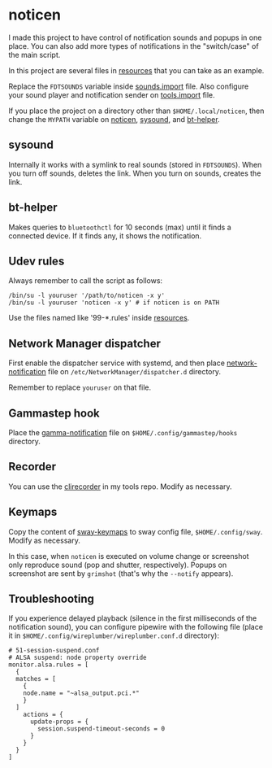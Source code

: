 # noticen

I made this project to have control of notification sounds and popups in one place. You can also add more types of notifications in the "switch/case" of the main script.

In this project are several files in [resources](/resources) that you can take as an example.

Replace the `FDTSOUNDS` variable inside [sounds.import](sounds.import) file. Also configure your sound player and notification sender on [tools.import](tools.import) file.

If you place the project on a directory other than `$HOME/.local/noticen`, then change the `MYPATH` variable on [noticen](noticen), [sysound](sysound), and [bt-helper](bt-helper).

## sysound

Internally it works with a symlink to real sounds (stored in `FDTSOUNDS`). When you turn off sounds, deletes the link. When you turn on sounds, creates the link.

## bt-helper

Makes queries to `bluetoothctl` for 10 seconds (max) until it finds a connected device. If it finds any, it shows the notification.

## Udev rules

Always remember to call the script as follows:

    /bin/su -l youruser '/path/to/noticen -x y'
    /bin/su -l youruser 'noticen -x y' # if noticen is on PATH

Use the files named like '99-*.rules' inside [resources](/resources).

## Network Manager dispatcher

First enable the dispatcher service with systemd, and then place [network-notification](/resources/network-notification) file on `/etc/NetworkManager/dispatcher.d` directory.

Remember to replace `youruser` on that file.

## Gammastep hook

Place the [gamma-notification](/resources/gamma-notification) file on `$HOME/.config/gammastep/hooks` directory.

## Recorder

You can use the [clirecorder](https://github.com/manpaco/tools/blob/main/clirecorder) in my tools repo. Modify as necessary.

## Keymaps

Copy the content of [sway-keymaps](/resources/sway-keymaps) to sway config file, `$HOME/.config/sway`. Modify as necessary.

In this case, when `noticen` is executed on volume change or screenshot only reproduce sound (pop and shutter, respectively). Popups on screenshot are sent by `grimshot` (that's why the `--notify` appears).

## Troubleshooting

If you experience delayed playback (silence in the first milliseconds of the notification sound), you can configure pipewire with the following file (place it in `$HOME/.config/wireplumber/wireplumber.conf.d` directory):

    # 51-session-suspend.conf
    # ALSA suspend: node property override
    monitor.alsa.rules = [
      {
      matches = [
        {
        node.name = "~alsa_output.pci.*"
        }
      ]
        actions = {
          update-props = {
            session.suspend-timeout-seconds = 0
          }
        }
      }
    ]
